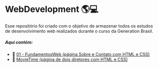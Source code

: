 # WebDevelopment :earth_americas::computer:

Esse repositório foi criado com o objetivo de armazenar todos os estudos de desenvolvimento web realizados durante o curso da Generation Brasil.

##### Aqui contém:

- :bust_in_silhouette: [01 - FundamentosWeb (página Sobre e Contato com HTML e CSS)](https://github.com/brenonsc/WebDevelopment/tree/main/01%20-%20FundamentosWeb)
- :movie_camera: [MovieTime (página de dois diretores com HTML e CSS)](https://github.com/brenonsc/WebDevelopment/tree/main/MovieTime)